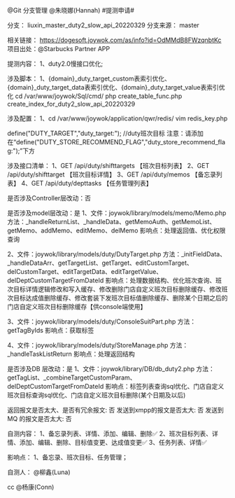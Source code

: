 @Git 分支管理 @朱晓娜(Hannah) #提测申请# 

分支： liuxin_master_duty2_slow_api_20220329
分支来源： master

相关链接：
https://dogesoft.joywok.com/as/info?id=OdMMdB8FWzqnbtKc
项目出处：@Starbucks Partner APP 

提测内容：
1、duty2.0慢接口优化;

涉及脚本：
1、{domain}_duty_target_custom表索引优化、{domain}_duty_target_data表索引优化、{domain}_duty_target_value表索引优化
cd /var/www/joywok/Sql/cmd/
php create_table_func.php create_index_for_duty2_slow_api_20220329

涉及配置：
1、cd /var/www/joywok/application/qwr/redis/
vim redis_key.php

define("DUTY_TARGET","duty_target:");                        //duty班次目标
注意：请添加在“define("DUTY_STORE_RECOMMEND_FLAG","duty_store_recommend_flag:");”下方

涉及接口清单：
1、GET /api/duty/shifttargets 	【班次目标列表】
2、GET /api/duty/shifttarget 	【班次目标详情】
3、GET /api/duty/memos 		【备忘录列表】
4、GET /api/duty/depttasks	【任务管理列表】

是否涉及Controller层改动：否

是否涉及model层改动：是
1、文件：joywok/library/models/memo/Memo.php
方法：_handleReturnList、_handleData、getMemoAuth、getMemoList、getMemo、addMemo、editMemo、delMemo
影响点：处理返回值、优化权限查询

2、文件：joywok/library/models/duty/DutyTarget.php
方法：_initFieldData、_handleDataArr、getTargetList、getTarget、editCustomTarget、delCustomTarget、editTargetData、editTargetValue、delDeptCustomTargetFromDateId
影响点：处理数据结构、优化班次查询、班次目标详情逻辑修改和写入缓存、修改删除门店自定义班次目标删除缓存、修改班次目标达成值删除缓存、修改套装下发班次目标值删除缓存、删除某个日期之后的门店自定义班次目标删除缓存【供console端使用】

3、文件：joywok/library/models/duty/ConsoleSuitPart.php
方法：getTagByIds
影响点：获取标签

4、文件：joywok/library/models/duty/StoreManage.php
方法：_handleTaskListReturn
影响点：处理返回结构

是否涉及DB 层改动：是
1、文件：joywok/library/DB/db_duty2.php
方法：getTagList、_combineTargetCustomParam、delDeptCustomTargetFromDateId
影响点：标签列表查询sql优化、门店自定义班次目标查询sql优化、门店自定义班次目标删除(某个日期及以后)

返回报文是否太大、是否有冗余报文: 否
发送到xmpp的报文是否太大: 否
发送到MQ 的报文是否太大: 否

自测内容：
1、备忘录列表、详情、添加、编辑、删除✅
2、班次目标列表、详情、添加、编辑、删除、目标值变更、达成值变更✅
3、任务列表、详情✅

影响点：
1、备忘录、班次目标、任务管理；

自测人： @柳鑫(Luna) 

cc @杨康(Conn) 